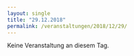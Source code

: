 ```yaml
---
layout: single
title: "29.12.2018"
permalink: /veranstaltungen/2018/12/29/
---
```


Keine Veranstaltung an diesem Tag.
